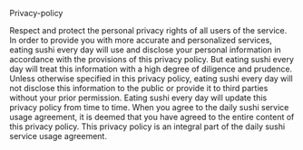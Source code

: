 Privacy-policy

Respect and protect the personal privacy rights of all users of the service. In order to provide you with more accurate and personalized services, eating sushi every day will use and disclose your personal information in accordance with the provisions of this privacy policy. But eating sushi every day will treat this information with a high degree of diligence and prudence. Unless otherwise specified in this privacy policy, eating sushi every day will not disclose this information to the public or provide it to third parties without your prior permission. Eating sushi every day will update this privacy policy from time to time. When you agree to the daily sushi service usage agreement, it is deemed that you have agreed to the entire content of this privacy policy. This privacy policy is an integral part of the daily sushi service usage agreement.
